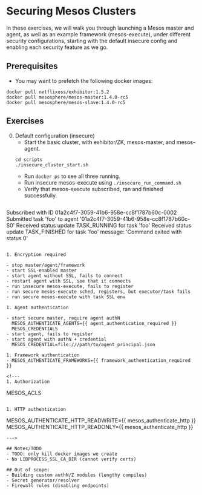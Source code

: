 # Securing Mesos Clusters

In these exercises, we will walk you through launching a Mesos master and agent, as well as an example framework (mesos-execute), under different security configurations, starting with the default insecure config and enabling each security feature as we go.

## Prerequisites

- You may want to prefetch the following docker images:
```
docker pull netflixoss/exhibitor:1.5.2
docker pull mesosphere/mesos-master:1.4.0-rc5
docker pull mesosphere/mesos-slave:1.4.0-rc5
```

## Exercises

0. Default configuration (insecure)
   - Start the basic cluster, with exhibitor/ZK, mesos-master, and mesos-agent.
   ```
   cd scripts
   ./insecure_cluster_start.sh
   ```
   - Run `docker ps` to see all three running.
   - Run insecure mesos-execute using `./insecure_run_command.sh`
   - Verify that mesos-execute subscribed, ran and finished successfully.
   ```
Subscribed with ID 01a2c4f7-3059-41b6-958e-cc8f1787b60c-0002
Submitted task 'foo' to agent '01a2c4f7-3059-41b6-958e-cc8f1787b60c-S0'
Received status update TASK_RUNNING for task 'foo'
Received status update TASK_FINISHED for task 'foo'
  message: 'Command exited with status 0'
   ```

1. Encryption required

   - stop master/agent/framework
   - start SSL-enabled master
   - start agent without SSL, fails to connect
   - restart agent with SSL, see that it connects
   - run insecure mesos-execute, fails to register
   - run secure mesos-execute sched, registers, but executor/task fails
   - run secure mesos-execute with task SSL env

1. Agent authentication

   - start secure master, require agent authN
     MESOS_AUTHENTICATE_AGENTS={{ agent_authentication_required }}
     MESOS_CREDENTIALS
   - start agent, fails to register
   - start agent with authN + credential
     MESOS_CREDENTIAL=file:///path/to/agent_principal.json

1. Framework authentication
   - MESOS_AUTHENTICATE_FRAMEWORKS={{ framework_authentication_required }}

<!---
1. Authorization

   ```
   MESOS_ACLS
   ```

1. HTTP authentication

   ```
   MESOS_AUTHENTICATE_HTTP_READWRITE={{ mesos_authenticate_http }}
   MESOS_AUTHENTICATE_HTTP_READONLY={{ mesos_authenticate_http }}
   ```
--->

## Notes/TODO
- TODO: only kill docker images we create
- No LIBPROCESS_SSL_CA_DIR (cannot verify certs)

## Out of scope:
- Building custom authN/Z modules (lengthy compiles)
- Secret generator/resolver
- Firewall rules (disabling endpoints)
